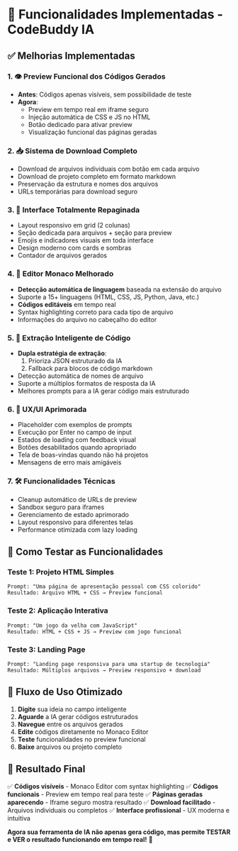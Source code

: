# 🚀 Funcionalidades Implementadas - CodeBuddy IA

## ✅ Melhorias Implementadas

### 1. 👁️ **Preview Funcional dos Códigos Gerados**
- **Antes**: Códigos apenas visíveis, sem possibilidade de teste
- **Agora**: 
  - Preview em tempo real em iframe seguro
  - Injeção automática de CSS e JS no HTML
  - Botão dedicado para ativar preview
  - Visualização funcional das páginas geradas

### 2. 📥 **Sistema de Download Completo**
- Download de arquivos individuais com botão em cada arquivo
- Download de projeto completo em formato markdown
- Preservação da estrutura e nomes dos arquivos
- URLs temporárias para download seguro

### 3. 🎨 **Interface Totalmente Repaginada**
- Layout responsivo em grid (2 colunas)
- Seção dedicada para arquivos + seção para preview
- Emojis e indicadores visuais em toda interface
- Design moderno com cards e sombras
- Contador de arquivos gerados

### 4. 🔧 **Editor Monaco Melhorado**
- **Detecção automática de linguagem** baseada na extensão do arquivo
- Suporte a 15+ linguagens (HTML, CSS, JS, Python, Java, etc.)
- **Códigos editáveis** em tempo real
- Syntax highlighting correto para cada tipo de arquivo
- Informações do arquivo no cabeçalho do editor

### 5. 🧠 **Extração Inteligente de Código**
- **Dupla estratégia de extração**:
  1. Prioriza JSON estruturado da IA
  2. Fallback para blocos de código markdown
- Detecção automática de nomes de arquivo
- Suporte a múltiplos formatos de resposta da IA
- Melhores prompts para a IA gerar código mais estruturado

### 6. 📱 **UX/UI Aprimorada**
- Placeholder com exemplos de prompts
- Execução por Enter no campo de input
- Estados de loading com feedback visual
- Botões desabilitados quando apropriado
- Tela de boas-vindas quando não há projetos
- Mensagens de erro mais amigáveis

### 7. 🛠️ **Funcionalidades Técnicas**
- Cleanup automático de URLs de preview
- Sandbox seguro para iframes
- Gerenciamento de estado aprimorado
- Layout responsivo para diferentes telas
- Performance otimizada com lazy loading

## 🎯 Como Testar as Funcionalidades

### Teste 1: Projeto HTML Simples
```
Prompt: "Uma página de apresentação pessoal com CSS colorido"
Resultado: Arquivo HTML + CSS → Preview funcional
```

### Teste 2: Aplicação Interativa
```
Prompt: "Um jogo da velha com JavaScript"
Resultado: HTML + CSS + JS → Preview com jogo funcional
```

### Teste 3: Landing Page
```
Prompt: "Landing page responsiva para uma startup de tecnologia"
Resultado: Múltiplos arquivos → Preview responsivo + download
```

## 🔄 Fluxo de Uso Otimizado

1. **Digite** sua ideia no campo inteligente
2. **Aguarde** a IA gerar códigos estruturados
3. **Navegue** entre os arquivos gerados
4. **Edite** códigos diretamente no Monaco Editor
5. **Teste** funcionalidades no preview funcional
6. **Baixe** arquivos ou projeto completo

## 🎉 Resultado Final

✅ **Códigos visíveis** - Monaco Editor com syntax highlighting
✅ **Códigos funcionais** - Preview em tempo real para teste
✅ **Páginas geradas aparecendo** - Iframe seguro mostra resultado
✅ **Download facilitado** - Arquivos individuais ou completos
✅ **Interface profissional** - UX moderna e intuitiva

**Agora sua ferramenta de IA não apenas gera código, mas permite TESTAR e VER o resultado funcionando em tempo real!** 🚀